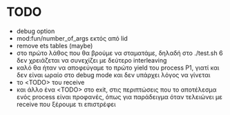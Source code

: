 TODO
=====

* debug option
* mod:fun/number_of_args εκτός από lid
* remove ets tables (maybe)
* στο πρώτο λάθος που θα βρούμε να σταματάμε, δηλαδή στο
  ./test.sh 6 δεν χρειάζεται να συνεχίζει με δεύτερο interleaving
* καλό θα ήταν να αποφεύγαμε το πρώτο yield του process P1,
  γιατί και δεν είναι ωραίο στο debug mode και δεν υπάρχει
  λόγος να γίνεται
* το &lt;TODO> του receive
* και άλλο ένα &lt;TODO> στο exit, στις περιπτώσεις που το
  αποτέλεσμα ενός process είναι προφανές, όπως για παράδειγμα
  όταν τελειώνει με receive που ξέρουμε τι επιστρέφει
